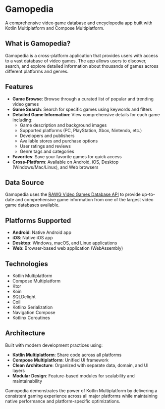 # Gamopedia

A comprehensive video game database and encyclopedia app built with Kotlin Multiplatform and Compose Multiplatform.

## What is Gamopedia?

Gamopedia is a cross-platform application that provides users with access to a vast database of video games. The app allows users to discover, search, and explore detailed information about thousands of games across different platforms and genres.

## Features

- **Game Browse**: Browse through a curated list of popular and trending video games
- **Game Search**: Search for specific games using keywords and filters
- **Detailed Game Information**: View comprehensive details for each game including:
  - Game description and background images
  - Supported platforms (PC, PlayStation, Xbox, Nintendo, etc.)
  - Developers and publishers
  - Available stores and purchase options
  - User ratings and reviews
  - Genre tags and categories
- **Favorites**: Save your favorite games for quick access
- **Cross-Platform**: Available on Android, iOS, Desktop (Windows/Mac/Linux), and Web browsers

## Data Source

Gamopedia uses the [RAWG Video Games Database API](https://rawg.io/apidocs) to provide up-to-date and comprehensive game information from one of the largest video game databases available.

## Platforms Supported

- **Android**: Native Android app
- **iOS**: Native iOS app  
- **Desktop**: Windows, macOS, and Linux applications
- **Web**: Browser-based web application (WebAssembly)

## Technologies

- Kotlin Multiplatform
- Compose Multiplatform
- Ktor
- Koin
- SQLDelight
- Coil
- Kotlinx Serialization
- Navigation Compose
- Kotlinx Coroutines

## Architecture

Built with modern development practices using:
- **Kotlin Multiplatform**: Share code across all platforms
- **Compose Multiplatform**: Unified UI framework
- **Clean Architecture**: Organized with separate data, domain, and UI layers
- **Modular Design**: Feature-based modules for scalability and maintainability

Gamopedia demonstrates the power of Kotlin Multiplatform by delivering a consistent gaming experience across all major platforms while maintaining native performance and platform-specific optimizations.